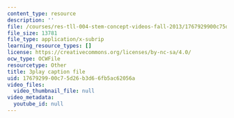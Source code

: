 ```yaml
---
content_type: resource
description: ''
file: /courses/res-tll-004-stem-concept-videos-fall-2013/1767929900c75d26b3d66fb5ac62056a_870y6GUKbwc.vtt
file_size: 13781
file_type: application/x-subrip
learning_resource_types: []
license: https://creativecommons.org/licenses/by-nc-sa/4.0/
ocw_type: OCWFile
resourcetype: Other
title: 3play caption file
uid: 17679299-00c7-5d26-b3d6-6fb5ac62056a
video_files:
  video_thumbnail_file: null
video_metadata:
  youtube_id: null
---
```

